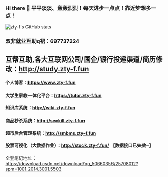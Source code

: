 ### Hi there 👋  平平淡淡、轰轰烈烈！每天进步一点点！靠近梦想多一点！
![zty-f's GitHub stats](https://github-readme-stats.vercel.app/api?username=zty-f&show_icons=true&theme=radical)
### 双非就业互助q裙：697737224

## 互帮互助,各大互联网公司/国企/银行投递渠道/简历修改：http://study.zty-f.fun 

#### 个人博客：https://www.zty-f.fun

#### 大学生家教一体化平台：https://tutor.zty-f.fun

#### 知识库系统：http://wiki.zty-f.fun

#### 商品秒杀系统：http://seckill.zty-f.fun

#### 超市后台管理系统：http://smbms.zty-f.fun

#### 股票可视化（大数据作业）：http://stock.zty-f.fun/ 【数据接口已失效~】
 
全套笔记地址：https://download.csdn.net/download/qq_50660356/25708012?spm=1001.2014.3001.5503
